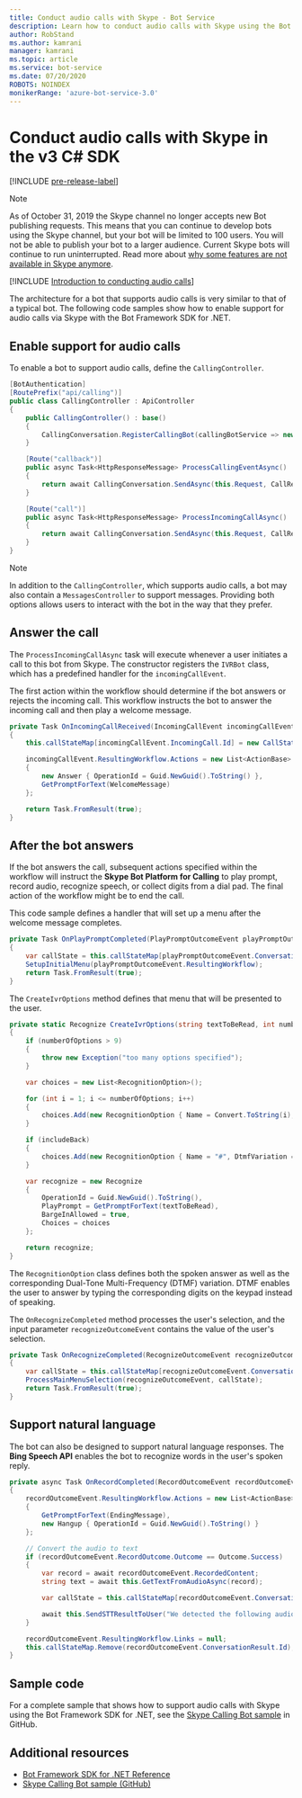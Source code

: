 ```yaml
---
title: Conduct audio calls with Skype - Bot Service
description: Learn how to conduct audio calls with Skype using the Bot Framework SDK for .NET.
author: RobStand
ms.author: kamrani
manager: kamrani
ms.topic: article
ms.service: bot-service
ms.date: 07/20/2020
ROBOTS: NOINDEX
monikerRange: 'azure-bot-service-3.0'
---
```


# Conduct audio calls with Skype in the v3 C\# SDK

[!INCLUDE [pre-release-label](../includes/pre-release-label-v3.md)]

>[!NOTE]
> As of October 31, 2019 the Skype channel no longer accepts new Bot publishing requests. This means that you can continue to develop bots using the Skype channel, but your bot will be limited to 100 users. You will not be able to publish your bot to a larger audience. Current Skype bots will continue to run uninterrupted. Read more about [why some features are not available in Skype anymore](https://support.skype.com/faq/fa12091/why-are-some-features-not-available-in-skype-anymore).

[!INCLUDE [Introduction to conducting audio calls](../includes/snippet-audio-call-intro.md)]

The architecture for a bot that supports audio calls is very similar to that of a typical bot. 
The following code samples show how to enable support for audio calls via Skype with the Bot Framework SDK for .NET. 

## Enable support for audio calls

To enable a bot to support audio calls, define the `CallingController`.

```cs
[BotAuthentication]
[RoutePrefix("api/calling")]
public class CallingController : ApiController
{
    public CallingController() : base()
    {
        CallingConversation.RegisterCallingBot(callingBotService => new IVRBot(callingBotService));
    }

    [Route("callback")]
    public async Task<HttpResponseMessage> ProcessCallingEventAsync()
    {
        return await CallingConversation.SendAsync(this.Request, CallRequestType.CallingEvent);
    }

    [Route("call")]
    public async Task<HttpResponseMessage> ProcessIncomingCallAsync()
    {
        return await CallingConversation.SendAsync(this.Request, CallRequestType.IncomingCall);
    }
}
```

> [!NOTE]
> In addition to the `CallingController`, which supports audio calls, a bot may also contain a 
> `MessagesController` to support messages. Providing both options allows users to interact with
> the bot in the way that they prefer. <!-- docs on MessagesController are where? -->

## Answer the call

The `ProcessIncomingCallAsync` task will execute whenever a user initiates a call to this bot from Skype.
The constructor registers the `IVRBot` class, which has a predefined handler for the `incomingCallEvent`.

The first action within the workflow should determine if the bot answers or rejects the incoming call. This workflow instructs the bot to answer the incoming call and then play a welcome message. 

```cs
private Task OnIncomingCallReceived(IncomingCallEvent incomingCallEvent)
{
    this.callStateMap[incomingCallEvent.IncomingCall.Id] = new CallState(incomingCallEvent.IncomingCall.Participants);

    incomingCallEvent.ResultingWorkflow.Actions = new List<ActionBase>
    {
        new Answer { OperationId = Guid.NewGuid().ToString() },
        GetPromptForText(WelcomeMessage)
    };

    return Task.FromResult(true);
}
```

## After the bot answers

If the bot answers the call, subsequent actions specified within the workflow will instruct the 
**Skype Bot Platform for Calling** to play prompt, record audio, recognize speech, or collect digits from a dial pad. 
The final action of the workflow might be to end the call. 

This code sample defines a handler that will set up a menu after the welcome message completes.

```cs
private Task OnPlayPromptCompleted(PlayPromptOutcomeEvent playPromptOutcomeEvent)
{
    var callState = this.callStateMap[playPromptOutcomeEvent.ConversationResult.Id];
    SetupInitialMenu(playPromptOutcomeEvent.ResultingWorkflow);
    return Task.FromResult(true);
}
```

The `CreateIvrOptions` method defines that menu that will be presented to the user.

```cs
private static Recognize CreateIvrOptions(string textToBeRead, int numberOfOptions, bool includeBack)
{
    if (numberOfOptions > 9)
    {
        throw new Exception("too many options specified");
    }

    var choices = new List<RecognitionOption>();

    for (int i = 1; i <= numberOfOptions; i++)
    {
        choices.Add(new RecognitionOption { Name = Convert.ToString(i), DtmfVariation = (char)('0' + i) });
    }

    if (includeBack)
    {
        choices.Add(new RecognitionOption { Name = "#", DtmfVariation = '#' });
    }

    var recognize = new Recognize
    {
        OperationId = Guid.NewGuid().ToString(),
        PlayPrompt = GetPromptForText(textToBeRead),
        BargeInAllowed = true,
        Choices = choices
    };

    return recognize;
}
```

The `RecognitionOption` class defines both the spoken answer as well as the corresponding Dual-Tone Multi-Frequency (DTMF) variation. DTMF enables the user to answer by typing the corresponding digits on the keypad instead of speaking.

The `OnRecognizeCompleted` method processes the user's selection, and the input parameter `recognizeOutcomeEvent` contains the value of the user's selection.

```cs
private Task OnRecognizeCompleted(RecognizeOutcomeEvent recognizeOutcomeEvent)
{
    var callState = this.callStateMap[recognizeOutcomeEvent.ConversationResult.Id];
    ProcessMainMenuSelection(recognizeOutcomeEvent, callState);
    return Task.FromResult(true);
}
```

## Support natural language
The bot can also be designed to support natural language responses. The **Bing Speech API** enables the bot to recognize words in the user's spoken reply.

```cs
private async Task OnRecordCompleted(RecordOutcomeEvent recordOutcomeEvent)
{
    recordOutcomeEvent.ResultingWorkflow.Actions = new List<ActionBase>
    {
        GetPromptForText(EndingMessage),
        new Hangup { OperationId = Guid.NewGuid().ToString() }
    };

    // Convert the audio to text
    if (recordOutcomeEvent.RecordOutcome.Outcome == Outcome.Success)
    {
        var record = await recordOutcomeEvent.RecordedContent;
        string text = await this.GetTextFromAudioAsync(record);

        var callState = this.callStateMap[recordOutcomeEvent.ConversationResult.Id];

        await this.SendSTTResultToUser("We detected the following audio: " + text, callState.Participants);
    }

    recordOutcomeEvent.ResultingWorkflow.Links = null;
    this.callStateMap.Remove(recordOutcomeEvent.ConversationResult.Id);
}
```

## Sample code

For a complete sample that shows how to support audio calls with Skype using the Bot Framework SDK for .NET, see the <a href="https://github.com/Microsoft/BotBuilder-Samples/tree/master/CSharp/skype-CallingBot" target="_blank">Skype Calling Bot sample</a> in GitHub.

## Additional resources

- <a href="/dotnet/api/?view=botbuilder-3.11.0" target="_blank">Bot Framework SDK for .NET Reference</a>
- <a href="https://github.com/Microsoft/BotBuilder-Samples/tree/master/CSharp/skype-CallingBot" target="_blank">Skype Calling Bot sample (GitHub)</a>
